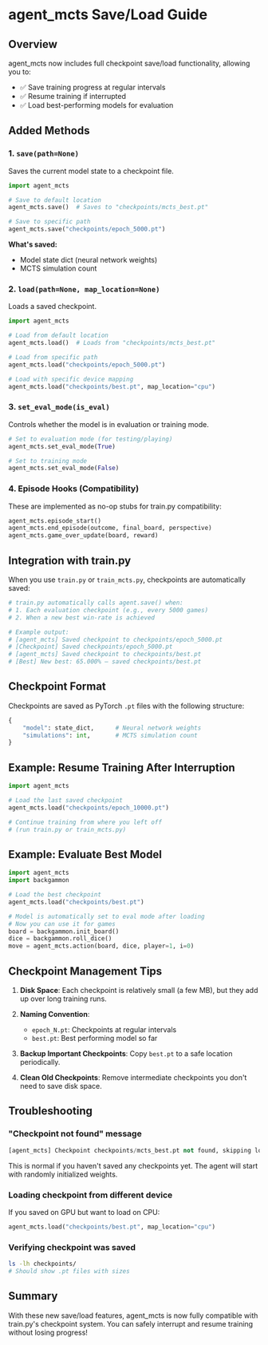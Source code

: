# agent_mcts Save/Load Guide

## Overview

agent_mcts now includes full checkpoint save/load functionality, allowing you to:
- ✅ Save training progress at regular intervals
- ✅ Resume training if interrupted
- ✅ Load best-performing models for evaluation

## Added Methods

### 1. `save(path=None)`
Saves the current model state to a checkpoint file.

```python
import agent_mcts

# Save to default location
agent_mcts.save()  # Saves to "checkpoints/mcts_best.pt"

# Save to specific path
agent_mcts.save("checkpoints/epoch_5000.pt")
```

**What's saved:**
- Model state dict (neural network weights)
- MCTS simulation count

### 2. `load(path=None, map_location=None)`
Loads a saved checkpoint.

```python
import agent_mcts

# Load from default location
agent_mcts.load()  # Loads from "checkpoints/mcts_best.pt"

# Load from specific path
agent_mcts.load("checkpoints/epoch_5000.pt")

# Load with specific device mapping
agent_mcts.load("checkpoints/best.pt", map_location="cpu")
```

### 3. `set_eval_mode(is_eval)`
Controls whether the model is in evaluation or training mode.

```python
# Set to evaluation mode (for testing/playing)
agent_mcts.set_eval_mode(True)

# Set to training mode
agent_mcts.set_eval_mode(False)
```

### 4. Episode Hooks (Compatibility)
These are implemented as no-op stubs for train.py compatibility:

```python
agent_mcts.episode_start()
agent_mcts.end_episode(outcome, final_board, perspective)
agent_mcts.game_over_update(board, reward)
```

## Integration with train.py

When you use `train.py` or `train_mcts.py`, checkpoints are automatically saved:

```python
# train.py automatically calls agent.save() when:
# 1. Each evaluation checkpoint (e.g., every 5000 games)
# 2. When a new best win-rate is achieved

# Example output:
# [agent_mcts] Saved checkpoint to checkpoints/epoch_5000.pt
# [Checkpoint] Saved checkpoints/epoch_5000.pt
# [agent_mcts] Saved checkpoint to checkpoints/best.pt
# [Best] New best: 65.000% — saved checkpoints/best.pt
```

## Checkpoint Format

Checkpoints are saved as PyTorch `.pt` files with the following structure:

```python
{
    "model": state_dict,      # Neural network weights
    "simulations": int,       # MCTS simulation count
}
```

## Example: Resume Training After Interruption

```python
import agent_mcts

# Load the last saved checkpoint
agent_mcts.load("checkpoints/epoch_10000.pt")

# Continue training from where you left off
# (run train.py or train_mcts.py)
```

## Example: Evaluate Best Model

```python
import agent_mcts
import backgammon

# Load the best checkpoint
agent_mcts.load("checkpoints/best.pt")

# Model is automatically set to eval mode after loading
# Now you can use it for games
board = backgammon.init_board()
dice = backgammon.roll_dice()
move = agent_mcts.action(board, dice, player=1, i=0)
```

## Checkpoint Management Tips

1. **Disk Space**: Each checkpoint is relatively small (a few MB), but they add up over long training runs.

2. **Naming Convention**:
   - `epoch_N.pt`: Checkpoints at regular intervals
   - `best.pt`: Best performing model so far

3. **Backup Important Checkpoints**: Copy `best.pt` to a safe location periodically.

4. **Clean Old Checkpoints**: Remove intermediate checkpoints you don't need to save disk space.

## Troubleshooting

### "Checkpoint not found" message
```python
[agent_mcts] Checkpoint checkpoints/mcts_best.pt not found, skipping load
```
This is normal if you haven't saved any checkpoints yet. The agent will start with randomly initialized weights.

### Loading checkpoint from different device
If you saved on GPU but want to load on CPU:
```python
agent_mcts.load("checkpoints/best.pt", map_location="cpu")
```

### Verifying checkpoint was saved
```bash
ls -lh checkpoints/
# Should show .pt files with sizes
```

## Summary

With these new save/load features, agent_mcts is now fully compatible with train.py's checkpoint system. You can safely interrupt and resume training without losing progress!
